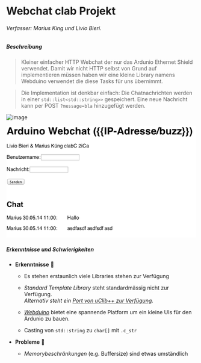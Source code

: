 # Webchat clab Projekt

###### Verfasser: Marius King und Livio Bieri.

##### Beschreibung
> Kleiner einfacher HTTP Webchat der nur das Ardunio Ethernet Shield verwendet. Damit wir nicht HTTP selbst von Grund auf implementieren müssen haben wir eine kleine Library namens Webduino verwendet die diese Tasks für uns übernimmt.

> Die Implementation ist denkbar einfach: Die Chatnachrichten werden in einer `std::list<std::string>>` gespeichert. Eine neue Nachricht kann per POST `?message=bla` hinzugefügt werden. 

![image](http://arduino.cc/en/uploads/Guide/ArduinoWithEthernetShield.jpg)

![image](https://raw.githubusercontent.com/livioso/exploring-arduino-clab/master/webchat/webchat/webchat.png)

##### Erkenntnisse und Schwierigkeiten

+ **Erkenntnisse** 🐣
    + Es stehen erstaunlich viele Libraries stehen zur Verfügung
    + *Standard Template Library* steht standardmässig nicht zur Verfügung. 
      </br> *Alternativ steht ein 
      [Port von uClib++ zur Verfügung](https://github.com/maniacbug/StandardCplusplus).*
      
    + *[Webduino](https://github.com/sirleech/Webduino)* bietet eine spannende Platform um ein kleine
      UIs für den Ardunio zu bauen.
      
    + Casting von `std::string` zu `char[]` mit `.c_str`
    
+ **Probleme** 💩
    + *Memorybeschränkungen* (e.g. Buffersize) sind etwas umständlich

 
